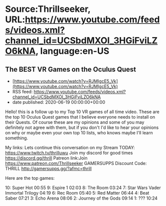 # Source:Thrillseeker, URL:https://www.youtube.com/feeds/videos.xml?channel_id=UCSbdMXOI_3HGiFviLZO6kNA, language:en-US

## The BEST VR Games on the Oculus Quest
 - [https://www.youtube.com/watch?v=RJMIgcE5_Vk](https://www.youtube.com/watch?v=RJMIgcE5_Vk)
 - RSS feed: https://www.youtube.com/feeds/videos.xml?channel_id=UCSbdMXOI_3HGiFviLZO6kNA
 - date published: 2020-06-19 00:00:00+00:00

Hello! this is a follow up to my Top 10 VR games of all time video. These are the top 10 Oculus Quest games that I believe everyone needs to install on their Quests. Of course these are my opinions and some of you may definitely not agree with them, but if you don't I'd like to hear your opinions on why or maybe even your own top 10 lists, who knows maybe I'll learn something. 

My links:
Lets continue this conversation on my Stream TODAY:
https://www.twitch.tv/thrilluwu
Join my discord for good times
https://discord.gg/thrill
Patreon link:Join
https://www.patreon.com/Thrillseeker
GAMERSUPPS Discount Code: THRILL
http://gamersupps.gg/?afmc=thrill


Here are the top games:

10: Super Hot 00:55
9: Espire 1 02:03
8: The Room 03:24
7: Star Wars Vader Immortal Trilogy 04:19
6: Rec Room 05:40
5: Red Matter 06:44
4: Beat Saber 07:21
3: Echo Arena 08:06
2: Journey of the Gods 09:14
1: ??? 10:24

